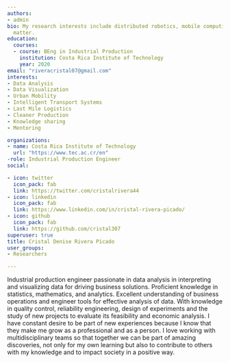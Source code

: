```yaml
---
authors:
- admin
bio: My research interests include distributed robotics, mobile computing and programmable
  matter.
education:
  courses:
  - course: BEng in Industrial Production 
    institution: Costa Rica Institute of Technology
    year: 2020
email: "riveracristal07@gmail.com"
interests:
- Data Analysis
- Data Visualization
- Urban Mobility
- Intelligent Transport Systems
- Last Mile Logistics
- Cleaner Production
- Knowledge sharing
- Mentoring

organizations:
- name: Costa Rica Institute of Technology
  url: "https://www.tec.ac.cr/en"
-role: Industrial Production Engineer
social:

- icon: twitter
  icon_pack: fab
  link: https://twitter.com/cristalrivera44
- icon: linkedin
  icon_pack: fab
  link: https://www.linkedin.com/in/cristal-rivera-picado/
- icon: github
  icon_pack: fab
  link: https://github.com/cristal307
superuser: true
title: Cristal Denise Rivera Picado
user_groups:
- Researchers

---
```

Industrial production engineer passionate in data analysis in interpreting and visualizing data for driving business solutions. Proficient knowledge in statistics, mathematics, and analytics. Excellent understanding of business operations and engineer tools for effective analysis of data.
With knowledge in quality control, reliability engineering, design of experiments and the study of new projects to evaluate its feasibility and economic analysis. I have constant desire to be part of new experiences because I know that they
make me grow as a professional and as a person. I love working with multidisciplinary teams so that together we can be part of amazing discoveries, not only for my own learning but also to contribute to others with my knowledge and to impact society in a positive way.
